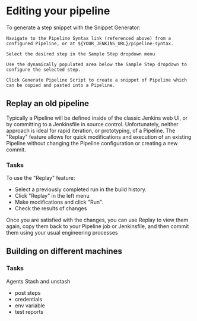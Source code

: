 
# Editing your pipeline

To generate a step snippet with the Snippet Generator:

    Navigate to the Pipeline Syntax link (referenced above) from a configured Pipeline, or at ${YOUR_JENKINS_URL}/pipeline-syntax.

    Select the desired step in the Sample Step dropdown menu

    Use the dynamically populated area below the Sample Step dropdown to configure the selected step.

    Click Generate Pipeline Script to create a snippet of Pipeline which can be copied and pasted into a Pipeline.



## Replay an old pipeline

Typically a Pipeline will be defined inside of the classic Jenkins web UI, or by committing to a Jenkinsfile in source control. Unfortunately, neither approach is ideal for rapid iteration, or prototyping, of a Pipeline. The "Replay" feature allows for quick modifications and execution of an existing Pipeline without changing the Pipeline configuration or creating a new commit.

### Tasks

To use the "Replay" feature:

* Select a previously completed run in the build history.
* Click "Replay" in the left menu
* Make modifications and click "Run".
* Check the results of changes

Once you are satisfied with the changes, you can use Replay to view them again, copy them back to your Pipeline job or Jenkinsfile, and then commit them using your usual engineering processes

## Building on different machines

### Tasks
Agents
Stash and unstash



* post steps
* credentials
* env variable
* test reports

